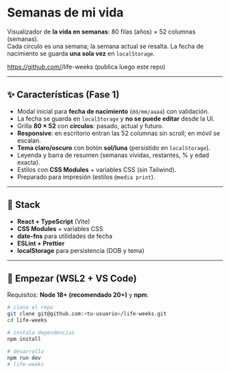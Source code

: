 # Semanas de mi vida

Visualizador de **la vida en semanas**: 80 filas (años) × 52 columnas (semanas).  
Cada círculo es una semana; la semana actual se resalta. La fecha de nacimiento se guarda **una sola vez** en `localStorage`.

https://github.com/<tu-usuario>/life-weeks (publica luego este repo)

---

## ✨ Características (Fase 1)

- Modal inicial para **fecha de nacimiento** (`dd/mm/aaaa`) con validación.
- La fecha se guarda en `localStorage` y **no se puede editar** desde la UI.
- Grilla **80 × 52** con **círculos**: pasado, actual y futuro.
- **Responsive**: en escritorio entran las 52 columnas sin scroll; en móvil se escalan.
- **Tema claro/oscuro** con botón **sol/luna** (persistido en `localStorage`).
- Leyenda y barra de resumen (semanas vividas, restantes, % y edad exacta).
- Estilos con **CSS Modules** + variables CSS (sin Tailwind).
- Preparado para impresión (estilos `@media print`).

---

## 🧰 Stack

- **React + TypeScript** (Vite)
- **CSS Modules** + variables CSS
- **date-fns** para utilidades de fecha
- **ESLint + Prettier**
- **localStorage** para persistencia (DOB y tema)

---

## 🚀 Empezar (WSL2 + VS Code)

Requisitos: **Node 18+ (recomendado 20+)** y **npm**.

```bash
# clona el repo
git clone git@github.com:<tu-usuario>/life-weeks.git
cd life-weeks

# instala dependencias
npm install

# desarrollo
npm run dev
# life-weeks
